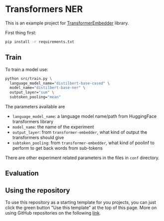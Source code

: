 # Transformers NER

This is an example project for [TransformerEmbedder](https://github.com/Riccorl/transformer-embedder) library.

First thing first:

```bash
pip install -r requirements.txt
```
## Train

To train a model use:

```bash
python src/train.py \
  language_model_name="distilbert-base-cased" \
  model_name="distilbert-base-ner" \
  output_layer="sum" \
  subtoken_pooling="mean"
```

The parameters available are

- `language_model_name`: a language model name/path from HuggingFace transformers library
- `model_name`: the name of the experiment
- `output_layer`: from `transformer-embedder`, what kind of output the transformers should give
- `subtoken_pooling`: from `transformer-embedder`, what kind of poolinf to perform to get back words from sub-tokens

There are other experiment related parameters in the files in `conf` directory.

## Evaluation



## Using the repository
To use this repository as a starting template for you projects, you can just click the green button "Use this template" at the top of this page. More on using GitHub repositories on the following [link](https://docs.github.com/en/github/creating-cloning-and-archiving-repositories/creating-a-repository-from-a-template#creating-a-repository-from-a-template).
